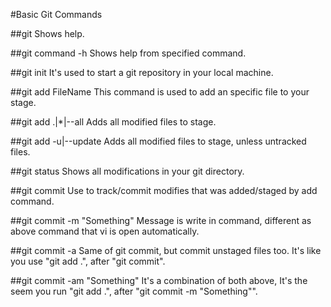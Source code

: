 #Basic Git Commands

##git
Shows help.

##git command -h
Shows help from specified command.

##git init
It's used to start a git repository in your local machine.

##git add FileName
This command is used to add an specific file to your stage.

##git add .|*|--all
Adds all modified files to stage.

##git add -u|--update
Adds all modified files to stage, unless untracked files.

##git status
Shows all modifications in your git directory.

##git commit
Use to track/commit modifies that was added/staged by add command.

##git commit -m "Something"
Message is write in command, different as above command that vi is open automatically.

##git commit -a
Same of git commit, but commit unstaged files too. It's like you use "git add .", after "git commit".

##git commit -am "Something"
It's a combination of both above, It's the seem you run "git add .", after "git commit -m "Something"".